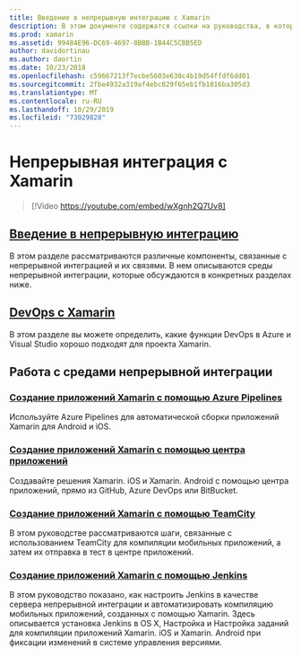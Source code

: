 ```yaml
---
title: Введение в непрерывную интеграцию с Xamarin
description: В этом документе содержатся ссылки на руководства, в которых описывается непрерывная интеграция с Xamarin. Связанное содержимое содержит общие сведения о непрерывной интеграции и обсуждение сборки центра приложений, TeamCity и Jenkins.
ms.prod: xamarin
ms.assetid: 99484E96-DC69-4697-8BBB-1B44C5CBB5ED
author: davidortinau
ms.author: daortin
ms.date: 10/23/2018
ms.openlocfilehash: c59667213f7ecbe5603e638c4b19d54ffdf6dd01
ms.sourcegitcommit: 2fbe4932a319af4ebc829f65eb1fb1816ba305d3
ms.translationtype: MT
ms.contentlocale: ru-RU
ms.lasthandoff: 10/29/2019
ms.locfileid: "73029828"
---
```

# <a name="continuous-integration-with-xamarin"></a>Непрерывная интеграция с Xamarin

> [!Video https://youtube.com/embed/wXgnh2Q7Uv8]

## <a name="introduction-to-continuous-integrationtoolsciintro-to-cimd"></a>[Введение в непрерывную интеграцию](~/tools/ci/intro-to-ci.md)

В этом разделе рассматриваются различные компоненты, связанные с непрерывной интеграцией и их связями. В нем описываются среды непрерывной интеграции, которые обсуждаются в конкретных разделах ниже.

## <a name="devops-with-xamarintoolscidevopsmd"></a>[DevOps с Xamarin](~/tools/ci/devops.md)

В этом разделе вы можете определить, какие функции DevOps в Azure и Visual Studio хорошо подходят для проекта Xamarin.

## <a name="working-with-continuous-integration-environments"></a>Работа с средами непрерывной интеграции

### <a name="build-xamarin-apps-with-azure-pipelineshttpsdocsmicrosoftcomazuredevopspipelineslanguagesxamarin"></a>[Создание приложений Xamarin с помощью Azure Pipelines](https://docs.microsoft.com/azure/devops/pipelines/languages/xamarin/)

Используйте Azure Pipelines для автоматической сборки приложений Xamarin для Android и iOS.

### <a name="build-xamarin-apps-using-app-centerhttpsdocsmicrosoftcomappcenterbuildxamarin"></a>[Создание приложений Xamarin с помощью центра приложений](https://docs.microsoft.com/appcenter/build/xamarin/)

Создавайте решения Xamarin. iOS и Xamarin. Android с помощью центра приложений, прямо из GitHub, Azure DevOps или BitBucket.

### <a name="build-xamarin-apps-with-teamcitytoolsciteamcitymd"></a>[Создание приложений Xamarin с помощью TeamCity](~/tools/ci/teamcity.md)

В этом руководстве рассматриваются шаги, связанные с использованием TeamCity для компиляции мобильных приложений, а затем их отправка в тест в центре приложений.

### <a name="build-xamarin-apps-with-jenkinstoolscijenkins-walkthroughmd"></a>[Создание приложений Xamarin с помощью Jenkins](~/tools/ci/jenkins-walkthrough.md)

В этом руководство показано, как настроить Jenkins в качестве сервера непрерывной интеграции и автоматизировать компиляцию мобильных приложений, созданных с помощью Xamarin. Здесь описывается установка Jenkins в OS X, Настройка и Настройка заданий для компиляции приложений Xamarin. iOS и Xamarin. Android при фиксации изменений в системе управления версиями.
